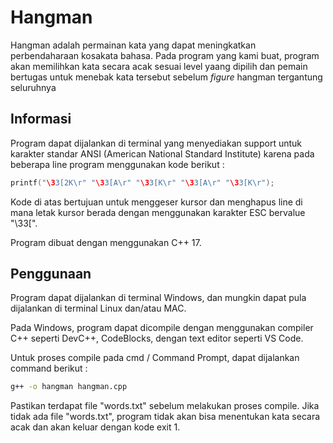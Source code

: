 # Hangman

Hangman adalah permainan kata yang dapat meningkatkan perbendaharaan kosakata bahasa. Pada program yang kami buat, program akan memilihkan kata secara acak sesuai level yaang dipilih dan pemain bertugas untuk menebak kata tersebut sebelum _figure_ hangman tergantung seluruhnya

## Informasi

Program dapat dijalankan di terminal yang menyediakan support untuk karakter standar ANSI (American National Standard Institute) karena pada beberapa line program menggunakan kode berikut :

```cpp
printf("\33[2K\r" "\33[A\r" "\33[K\r" "\33[A\r" "\33[K\r");
```

Kode di atas bertujuan untuk menggeser kursor dan menghapus line di mana letak kursor berada dengan menggunakan karakter ESC bervalue "\33[".

Program dibuat dengan menggunakan C++ 17.

## Penggunaan
Program dapat dijalankan di terminal Windows, dan mungkin dapat pula dijalankan di terminal Linux dan/atau MAC.

Pada Windows, program dapat dicompile dengan menggunakan compiler C++ seperti DevC++, CodeBlocks, dengan text editor seperti VS Code.

Untuk proses compile pada cmd / Command Prompt, dapat dijalankan command berikut :
```bash
g++ -o hangman hangman.cpp
```

Pastikan terdapat file "words.txt" sebelum melakukan proses compile. Jika tidak ada file "words.txt", program tidak akan bisa menentukan kata secara acak dan akan keluar dengan kode exit 1.
